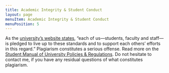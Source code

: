 ```yaml
---
title: Academic Integrity & Student Conduct
layout: page
menuItem: Academic Integrity & Student Conduct
menuPosition: 5
---
```

As the [university’s website states](https://college.uchicago.edu/student-services/academic-integrity-student-conduct), “each of us—students, faculty and staff—is pledged to live up to these standards and to support each others’ efforts in this regard.” Plagiarism constitutes a serious offense. Read more on the [Student Manual of University Policies & Regulations](https://studentmanual.uchicago.edu/). Do not hesitate to contact me, if you have any residual questions of what constitutes plagiarism.
